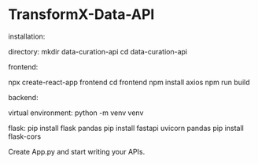 # TransformX-Data-API

installation:

directory: 
mkdir data-curation-api
cd data-curation-api

frontend: 

npx create-react-app frontend
cd frontend
npm install axios
npm run build


backend:

virtual environment:
python -m venv venv

flask:
pip install flask pandas
pip install fastapi uvicorn pandas
pip install flask-cors

Create App.py and start writing your APIs.

